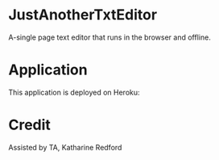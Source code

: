 # JustAnotherTxtEditor
A-single page text editor that runs in the browser and offline.

# Application
This application is deployed on Heroku:

# Credit
Assisted by TA, Katharine Redford